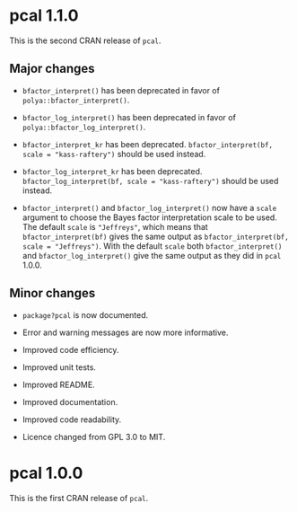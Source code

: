 
# pcal 1.1.0

This is the second CRAN release of `pcal`. 

## Major changes 

* `bfactor_interpret()` has been deprecated in favor of `polya::bfactor_interpret()`.

* `bfactor_log_interpret()` has been deprecated in favor of `polya::bfactor_log_interpret()`.

* `bfactor_interpret_kr` has been deprecated. `bfactor_interpret(bf, scale = "kass-raftery")` should be used instead.

* `bfactor_log_interpret_kr` has been deprecated. `bfactor_log_interpret(bf, scale = "kass-raftery")` should be used instead.

* `bfactor_interpret()` and `bfactor_log_interpret()` now have a `scale` argument to choose the Bayes factor interpretation scale to be used. The default `scale` is `"Jeffreys"`, which means that `bfactor_interpret(bf)` gives the same output as `bfactor_interpret(bf, scale = "Jeffreys")`. With the default `scale` both `bfactor_interpret()` and `bfactor_log_interpret()`  give the same output as they did in `pcal` 1.0.0.

## Minor changes

* `package?pcal` is now documented.

* Error and warning messages are now more informative.

* Improved code efficiency. 

* Improved unit tests.

* Improved README.

* Improved documentation.

* Improved code readability.

* Licence changed from GPL 3.0 to MIT.

# pcal 1.0.0

This is the first CRAN release of `pcal`.






